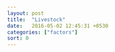 ```yaml
---
layout: post
title:  "Livestock"
date:   2016-05-02 12:45:31 +0530
categories: ["factors"]
sort: 0
---
```

